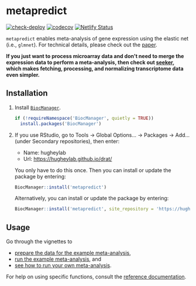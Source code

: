 # metapredict

[![check-deploy](https://github.com/hugheylab/metapredict/workflows/check-deploy/badge.svg)](https://github.com/hugheylab/metapredict/actions)
[![codecov](https://codecov.io/gh/hugheylab/metapredict/branch/master/graph/badge.svg?token=nRgjANwZ6s)](https://codecov.io/gh/hugheylab/metapredict)
[![Netlify Status](https://api.netlify.com/api/v1/badges/6ff1bdb7-ea07-4c5f-9a52-f27f9eae8554/deploy-status)](https://app.netlify.com/sites/infallible-spence-3f03b0/deploys)

`metapredict` enables meta-analysis of gene expression using the elastic net (i.e., `glmnet`). For technical details, please check out the [paper](https://doi.org/10.1093/nar/gkv229).

**If you just want to process microarray data and don't need to merge the expression data to perform a meta-analysis, then check out [seeker](https://seeker.hugheylab.org), which makes fetching, processing, and normalizing transcriptome data even simpler.**

## Installation

1. Install [`BiocManager`](https://cran.r-project.org/package=BiocManager).

    ```r
    if (!requireNamespace('BiocManager', quietly = TRUE))
      install.packages('BiocManager')
    ```

1. If you use RStudio, go to Tools → Global Options... → Packages → Add... (under Secondary repositories), then enter:

    - Name: hugheylab
    - Url: https://hugheylab.github.io/drat/

    You only have to do this once. Then you can install or update the package by entering:

    ```r
    BiocManager::install('metapredict')
    ```

    Alternatively, you can install or update the package by entering:

    ```r
    BiocManager::install('metapredict', site_repository = 'https://hugheylab.github.io/drat/')
    ```

## Usage

Go through the vignettes to

- [prepare the data for the example meta-analysis](https://metapredict.hugheylab.org/articles/prepare_example.html),
- [run the example meta-analysis](https://metapredict.hugheylab.org/articles/run_example.html), and
- [see how to run your own meta-analysis](https://metapredict.hugheylab.org/articles/guide.html).

For help on using specific functions, consult the [reference documentation](https://metapredict.hugheylab.org/reference/index.html).
